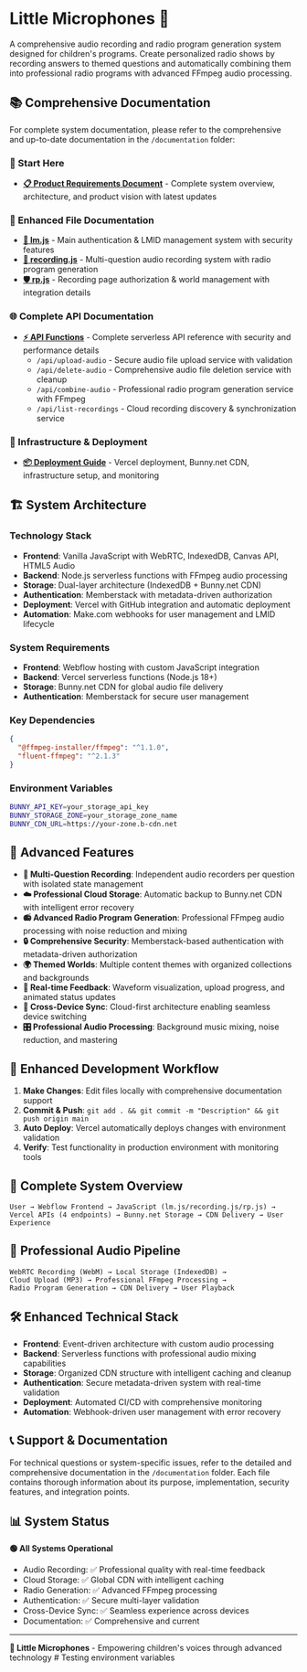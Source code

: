# Little Microphones 🎵

A comprehensive audio recording and radio program generation system designed for children's programs. Create personalized radio shows by recording answers to themed questions and automatically combining them into professional radio programs with advanced FFmpeg audio processing.

## 📚 Comprehensive Documentation

For complete system documentation, please refer to the comprehensive and up-to-date documentation in the `/documentation` folder:

### 🎯 Start Here
- **[📋 Product Requirements Document](./documentation/PRD-little-microphones.md)** - Complete system overview, architecture, and product vision with latest updates

### 📁 Enhanced File Documentation  
- **[🔐 lm.js](./documentation/lm.js.md)** - Main authentication & LMID management system with security features
- **[🎵 recording.js](./documentation/recording.js.md)** - Multi-question audio recording system with radio program generation
- **[🛡️ rp.js](./documentation/rp.js.md)** - Recording page authorization & world management with integration details

### 🌐 Complete API Documentation
- **[⚡ API Functions](./documentation/api-documentation.md)** - Complete serverless API reference with security and performance details
  - `/api/upload-audio` - Secure audio file upload service with validation
  - `/api/delete-audio` - Comprehensive audio file deletion service with cleanup
  - `/api/combine-audio` - Professional radio program generation service with FFmpeg
  - `/api/list-recordings` - Cloud recording discovery & synchronization service

### 🚀 Infrastructure & Deployment
- **[📦 Deployment Guide](./documentation/deployment.md)** - Vercel deployment, Bunny.net CDN, infrastructure setup, and monitoring

## 🏗️ System Architecture

### Technology Stack
- **Frontend**: Vanilla JavaScript with WebRTC, IndexedDB, Canvas API, HTML5 Audio
- **Backend**: Node.js serverless functions with FFmpeg audio processing
- **Storage**: Dual-layer architecture (IndexedDB + Bunny.net CDN)
- **Authentication**: Memberstack with metadata-driven authorization
- **Deployment**: Vercel with GitHub integration and automatic deployment
- **Automation**: Make.com webhooks for user management and LMID lifecycle

### System Requirements
- **Frontend**: Webflow hosting with custom JavaScript integration
- **Backend**: Vercel serverless functions (Node.js 18+)
- **Storage**: Bunny.net CDN for global audio file delivery
- **Authentication**: Memberstack for secure user management

### Key Dependencies
```json
{
  "@ffmpeg-installer/ffmpeg": "^1.1.0",
  "fluent-ffmpeg": "^2.1.3"
}
```

### Environment Variables
```bash
BUNNY_API_KEY=your_storage_api_key
BUNNY_STORAGE_ZONE=your_storage_zone_name
BUNNY_CDN_URL=https://your-zone.b-cdn.net
```

## 🎯 Advanced Features

- **🎤 Multi-Question Recording**: Independent audio recorders per question with isolated state management
- **☁️ Professional Cloud Storage**: Automatic backup to Bunny.net CDN with intelligent error recovery
- **📻 Advanced Radio Program Generation**: Professional FFmpeg audio processing with noise reduction and mixing
- **🔒 Comprehensive Security**: Memberstack-based authentication with metadata-driven authorization
- **🌍 Themed Worlds**: Multiple content themes with organized collections and backgrounds
- **📱 Real-time Feedback**: Waveform visualization, upload progress, and animated status updates
- **🔄 Cross-Device Sync**: Cloud-first architecture enabling seamless device switching
- **🎛️ Professional Audio Processing**: Background music mixing, noise reduction, and mastering

## 🔄 Enhanced Development Workflow

1. **Make Changes**: Edit files locally with comprehensive documentation support
2. **Commit & Push**: `git add . && git commit -m "Description" && git push origin main`
3. **Auto Deploy**: Vercel automatically deploys changes with environment validation
4. **Verify**: Test functionality in production environment with monitoring tools

## 🌟 Complete System Overview

```
User → Webflow Frontend → JavaScript (lm.js/recording.js/rp.js) → 
Vercel APIs (4 endpoints) → Bunny.net Storage → CDN Delivery → User Experience
```

## 🎵 Professional Audio Pipeline

```
WebRTC Recording (WebM) → Local Storage (IndexedDB) → 
Cloud Upload (MP3) → Professional FFmpeg Processing → 
Radio Program Generation → CDN Delivery → User Playback
```

## 🛠️ Enhanced Technical Stack

- **Frontend**: Event-driven architecture with custom audio processing
- **Backend**: Serverless functions with professional audio mixing capabilities
- **Storage**: Organized CDN structure with intelligent caching and cleanup
- **Authentication**: Secure metadata-driven system with real-time validation
- **Deployment**: Automated CI/CD with comprehensive monitoring
- **Automation**: Webhook-driven user management with error recovery

## 📞 Support & Documentation

For technical questions or system-specific issues, refer to the detailed and comprehensive documentation in the `/documentation` folder. Each file contains thorough information about its purpose, implementation, security features, and integration points.

## 📊 System Status

**🟢 All Systems Operational**
- Audio Recording: ✅ Professional quality with real-time feedback
- Cloud Storage: ✅ Global CDN with intelligent caching
- Radio Generation: ✅ Advanced FFmpeg processing
- Authentication: ✅ Secure multi-layer validation
- Cross-Device Sync: ✅ Seamless experience across devices
- Documentation: ✅ Comprehensive and current

---

**🎵 Little Microphones** - Empowering children's voices through advanced technology # Testing environment variables
